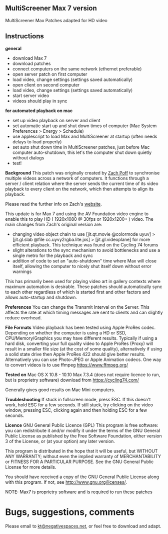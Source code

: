 ## MultiScreener Max 7 version
MultiScreener Max Patches adapted for HD video

## Instructions
**general**
- download Max 7
- download patches
- connect computers on the same network (ethernet preferable)
- open server patch on first computer
- load video, change settings (settings saved automatically)
- open client on second computer
- load video, change settings (settings saved automatically)
- start server video
- videos should play in sync

**for automated playback on mac**
- set up video playback on server and client
- set automatic start up and shut down times of computer (Mac System Preferences > Energy > Schedule)
- use applescript to load Max and MultiScreener at startup (often needs delays to load properly)
- set auto shut down time in MultiScreener patches, just before Mac computer auto-shutdown, this let's the computer shut down quietly without dialogs
- test!

**Background**
This patch was originally created by [Zach Poff](https://www.zachpoff.com/software/multiscreener/) to synchronise multiple videos across a network of computers. It functions through a server / client relation where the server sends the current time of its video playback to every client on the network, which then attempts to align its playback. 

Please read the further info on Zach's [website](https://www.zachpoff.com/software/multiscreener/).

This update is for Max 7 and using the AV Foundation video engine to enable this to play HD ( 1920x1080 @ 30fps or 1920x1200+ ) video. The main changes from Zach's original version are: 
- changing video object chain to use [jit.qt.movie @colormode uyuv] > [jit.gl.slab @file cc.uyvy2rgba.lite.jxs] > [jit.gl.videoplane] for more efficient playback. This technique was found on the Cycling 74 forums
- slight alterations to the sync mechanism to avoid bottlenecks and use a single metro for the playback and sync
- addition of code to set an "auto-shutdown" time where Max will close itself, allowing the computer to nicely shut itself down without error warnings

This has primarily been used for playing video art in gallery contexts where maximum automation is desirable. These patches should automatically sync to each other regardless of which is started first and other factors and allows auto-startup and shutdown.

**Preferences**
You can change the Transmit Interval on the Server. This affects the rate at which timing messages are sent to clients and can slightly reduce overhead.

**File Formats**
Video playback has been tested using Apple ProRes codec. Depending on whether the computer is using a HD or SSD, CPU/Memory/Graphics you may have different results. Typically if using a hard disk, converting your full quality video to Apple ProRes (Proxy) will result in a smaller file size (at the cost of some quality), alternatively if using a solid state drive then Apple ProRes 422 should give better results. Alternatively you can use Photo-JPEG or Apple Animation codecs.
One way to convert videos is to use ffmpeg https://www.ffmpeg.org/

**Tested on**
Mac OS X 10.8 - 10.10
Max 7.3.4 (does not require licence to run, but is proprietry software)
download from https://cycling74.com/

Generally gives good results on Mac Mini computers.

**Troubleshooting**
If stuck in fullscreen mode, press ESC. If this doesn't work, hold ESC for a few seconds. If still stuck, try clicking on the video window, pressing ESC, clicking again and then holding ESC for a few seconds.

**Licence**
GNU General Public Licence (GPL)
This program is free software: you can redistribute it and/or modify it under the terms of the GNU General Public License as published by the Free Software Foundation, either version 3 of the License, or (at your option) any later version.

This program is distributed in the hope that it will be useful, but WITHOUT ANY WARRANTY; without even the implied warranty of MERCHANTABILITY or FITNESS FOR A PARTICULAR PURPOSE.  See the GNU General Public License for more details.

You should have received a copy of the GNU General Public License along with this program.  If not, see <http://www.gnu.org/licenses/>.

NOTE: Max7 is proprietry software and is required to run these patches

# Bugs, suggestions, comments
Please email to kt@negativespaces.net, or feel free to download and adapt.

